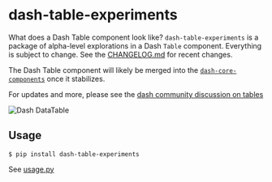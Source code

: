 # dash-table-experiments

What does a Dash Table component look like? `dash-table-experiments` is a package of alpha-level explorations in a Dash `Table` component. Everything is subject to change. See the [CHANGELOG.md](https://github.com/plotly/dash-table-experiments/blob/master/CHANGELOG.md) for recent changes.

The Dash Table component will likely be merged into the [`dash-core-components`](https://github.com/plotly/dash-core-componets) once it stabilizes.

For updates and more, please see the [dash community discussion on tables](https://community.plot.ly/t/display-tables-in-dash/4707/36)

![Dash DataTable](https://github.com/plotly/dash-table-experiments/raw/master/images/DataTable.gif)

## Usage

```
$ pip install dash-table-experiments
```

See [usage.py](https://github.com/plotly/dash-table-experiments/tree/master/usage.py)

